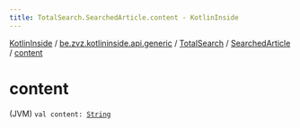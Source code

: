 ```yaml
---
title: TotalSearch.SearchedArticle.content - KotlinInside
---
```


[KotlinInside](../../../index.html) / [be.zvz.kotlininside.api.generic](../../index.html) / [TotalSearch](../index.html) / [SearchedArticle](index.html) / [content](./content.html)

# content

(JVM) `val content: `[`String`](https://kotlinlang.org/api/latest/jvm/stdlib/kotlin/-string/index.html)